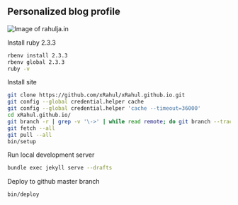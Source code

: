 ## Personalized blog profile

![Image of rahulja.in](https://github.com/xRahul/xRahul.github.io/raw/new-site/_assets/images/posts/configure-this-site-locally-for-development/og-image%402x.png "rahulja.in")

Install ruby 2.3.3

```bash
rbenv install 2.3.3
rbenv global 2.3.3
ruby -v
```

Install site

```bash
git clone https://github.com/xRahul/xRahul.github.io.git
git config --global credential.helper cache
git config --global credential.helper 'cache --timeout=36000'
cd xRahul.github.io/
git branch -r | grep -v '\->' | while read remote; do git branch --track "${remote#origin/}" "$remote"; done
git fetch --all
git pull --all
bin/setup
```

Run local development server

```bash
bundle exec jekyll serve --drafts
```

Deploy to github master branch

```bash
bin/deploy
```
